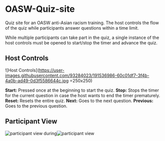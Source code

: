# OASW-Quiz-site
 Quiz site for an OASW anti-Asian racism training. The host controls the flow of the quiz while participants answer questions within a time limit.
 
 While multiple participants can take part in the quiz, a single instance of the host controls must be opened to start/stop the timer and advance the quiz.
 
## Host Controls
![Host Controls](https://user-images.githubusercontent.com/93284023/191536986-60c01df7-3f4b-4a0b-ad49-0d3f5586644c.jpg =250x250)

 **Start:** Pressed once at the beginning to start the quiz.
 **Stop:** Stops the timer for the current question in case the host wants to end the timer prematurely.
 **Reset:** Resets the entire quiz.
 **Next:** Goes to the next question.
 **Previous:** Goes to the previous question.
 
 ## Participant View
 
![participant view during](https://user-images.githubusercontent.com/93284023/191537110-bddf98b0-9e21-469e-83c4-babbed1eee39.jpg)![participant view](https://user-images.githubusercontent.com/93284023/191537119-aa8036b3-90c4-403a-a2dc-40f1f2143f9b.jpg)

